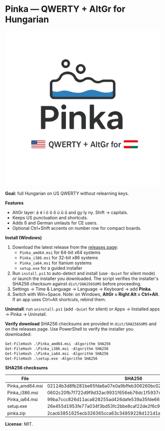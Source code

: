 # Pinka — QWERTY + AltGr for Hungarian

![Pinka logo](pinka_transparent.png)

**Goal:** full Hungarian on US QWERTY without relearning keys.

**Features**
- AltGr layer: á é í ó ö ő ú ü ű and gy ly ny. Shift → capitals.
- Keeps US punctuation and shortcuts.
- Adds ß and German umlauts for CE users.
- Optional Ctrl+Shift accents on number row for compact boards.

**Install (Windows)**
1. Download the latest release from the [releases page](../../releases):
   - `Pinka_amd64.msi` for 64-bit x64 systems
   - `Pinka_i386.msi` for 32-bit x86 systems
   - `Pinka_ia64.msi` for Itanium systems
   - `setup.exe` for a guided installer
2. Run `install.ps1` to auto-detect and install (use `-Quiet` for silent mode) or launch the installer you downloaded.
   The script verifies the installer's SHA256 checksum against `dist/SHA256SUMS` before proceeding.
3. Settings → Time & Language → Language → Keyboard → add **Pinka**.
4. Switch with Win+Space.
   Note: on Windows, **AltGr = Right Alt = Ctrl+Alt**. If an app uses Ctrl+Alt shortcuts, rebind them.

**Uninstall**: run `uninstall.ps1` (add `-Quiet` for silent) or Apps → Installed apps → Pinka → Uninstall.

**Verify download**
SHA256 checksums are provided in `dist/SHA256SUMS` and on the releases page. Use PowerShell to verify the installer you downloaded:

```
Get-FileHash .\Pinka_amd64.msi -Algorithm SHA256
Get-FileHash .\Pinka_i386.msi -Algorithm SHA256
Get-FileHash .\Pinka_ia64.msi -Algorithm SHA256
Get-FileHash .\setup.exe -Algorithm SHA256
```

**SHA256 checksums**

| File | SHA256 |
| --- | --- |
| Pinka_amd64.msi | 02124b3d8fb281be65fda6a07e0a9bffeb306260bc025c4ad8be77b50db29615 |
| Pinka_i386.msi  | 0602c20fb7f722d9f9d32ac9931f656eb76dc1f5937caf02a06c38c6dcacdfa2 |
| Pinka_ia64.msi  | 99ba7ccc826d11aca828255ad426dafe539a35fde66352c4b492fd54b001cd93 |
| setup.exe       | 26e455d1953fe77a034f3bd53fc2bbe8caf22de2f6c9e53b03cd7cb0685feeef |
| pinka.zip       | 2cacb3851625ecb326365cca63c34859228d121d1a04895e1451d0949272be4f |

**License**: MIT.
